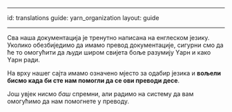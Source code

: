 * * *

id: translations guide: yarn_organization layout: guide

* * *

Сва наша документација је тренутно написана на енглеском језику. Уколико обезбиједимо да имамо превод документације, сигурни смо да ће то омогућити да људи широм свијета боље разумију Yарн и како Yарн ради.

На врху нашег сајта имамо означено мјесто за одабир језика и **вољели бисмо када би сте нам помогли да се ови преводи десе**.

Још увјек нисмо *баш* спремни, али радимо на систему да вам омогућимо да нам помогнете у преводу.